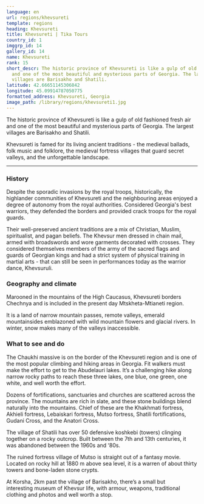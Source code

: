 ```yaml
---
language: en
url: regions/khevsureti
template: regions
heading: Khevsureti
title: Khevsureti | Tika Tours
country_id: 1
imggrp_id: 14
gallery_id: 14
name: Khevsureti
rank: 15
short_descr: The historic province of Khevsureti is like a gulp of old fashioned fresh air
  and one of the most beautiful and mysterious parts of Georgia. The largest
  villages are Barisakho and Shatili.
latitude: 42.66651145306842
longitude: 45.09914787050775
formatted_address: Khevsureti, Georgia
image_path: /library/regions/khevsureti1.jpg
---
```

<div class="row content-row"><!-- 1172 (1)-->

</div>

<div class="row content-row"><!-- 1173 (2)-->
<div class="col-xs-12 col-sm-6 col-md-6"><!-- 1562 -->

The historic province of Khevsureti is like a gulp of old fashioned fresh air and
one of the most beautiful and mysterious parts of Georgia. The largest villages
are Barisakho and Shatili.

</div>

<div class="col-xs-12 col-sm-6 col-md-6"><!-- 1563 -->

Khevsureti is famed for its living ancient traditions \- the medieval ballads, folk
music and folklore, the medieval fortress villages that guard secret valleys, and
the unforgettable landscape.

</div>

</div>

<div class="row content-row"><!-- 1174 (3)-->
<div class="col-xs-12"><!-- 1564 -->

* * *

</div>

</div>

<div class="row content-row"><!-- 1175 (4)-->
<div class="col-xs-12 col-sm-6 col-md-6"><!-- 1565 -->

### History


Despite the sporadic invasions by the royal troops, historically, the highlander
communities of Khevsureti and the neighbouring areas enjoyed a degree of autonomy
from the royal authorities. Considered Georgia's best warriors, they defended the
borders and provided crack troops for the royal guards.

Their well\-preserved ancient traditions are a mix of Christian, Muslim, spiritualist,
and pagan beliefs. The Khevsur men dressed in chain mail, armed with broadswords
and wore garments decorated with crosses. They considered themselves members of
the army of the sacred flags and guards of Georgian kings and had a strict system
of physical training in martial arts \- that can still be seen in performances today
as the warrior dance, Khevsuruli.

### Geography and climate


Marooned in the mountains of the High Caucasus, Khevsureti borders Chechnya and is
included in the present day Mtskheta\-Mtianeti region.

It is a land of narrow mountain passes, remote valleys, emerald mountainsides emblazoned
with wild mountain flowers and glacial rivers. In winter, snow makes many of the
valleys inaccessible.

</div>

<div class="col-xs-12 col-sm-6 col-md-6"><!-- 1566 -->

### What to see and do


The Chaukhi massive is on the border of the Khevsureti region and is one of the most
popular climbing and hiking areas in Georgia. Fit walkers must make the effort to
get to the Abudelauri lakes. It’s a challenging hike along narrow rocky paths to
reach these three lakes, one blue, one green, one white, and well worth the effort.

Dozens of fortifications, sanctuaries and churches are scattered across the province.
The mountains are rich in slate, and these stone buildings blend naturally into
the mountains. Chief of these are the Khakhmati fortress, Akhieli fortress, Lebaiskari
fortress, Mutso fortress, Shatili fortifications, Gudani Cross, and the Anatori
Cross.

The village of Shatili has over 50 defensive koshkebi (towers) clinging together
on a rocky outcrop. Built between the 7th and 13th centuries, it was abandoned between
the 1960s and ‘80s.

The ruined fortress village of Mutso is straight out of a fantasy movie. Located
on rocky hill at 1880 m above sea level, it is a warren of about thirty towers and
bone\-laden stone crypts.

At Korsha, 2km past the village of Barisakho, there’s a small but interesting museum
of Khevsur life, with armour, weapons, traditional clothing and photos and well
worth a stop.

</div>

</div>

